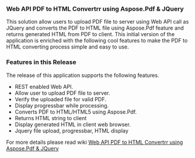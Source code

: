 ### Web API PDF to HTML Convertrr using Aspose.Pdf & JQuery

This solution allow users to upload PDF file to server using Web API call as JQuery and converts the PDF to HTML file using Aspose.Pdf feature and returns generated HTML from PDF to client. This initial version of the application is enriched with the following cool features to make the PDF to HTML converting process simple and easy to use.

### Features in this Release
The release of this application supports the following features.
* REST enabled Web API.
* Allow user to upload PDF file to server.
* Verify the uploaded file for valid PDF.
* Display progressbar while processing.
* Converts PDF to HTML/HTML5 using Aspose.Pdf.
* Returns HTML string to client
* Display generated HTML in client web browser.
* Jquery file upload, progressbar, HTML display

For more details please read wiki [Web API PDF to HTML Convertrr using Aspose.Pdf & JQuery](https://github.com/MRizwanKhan/PDF_TO_HTML_ASPOSE_JQUERY/wiki/Welcome-to-the-Web-API-PDF-to-HTML-Convertrr-using-Aspose.Pdf-&-JQuery)

